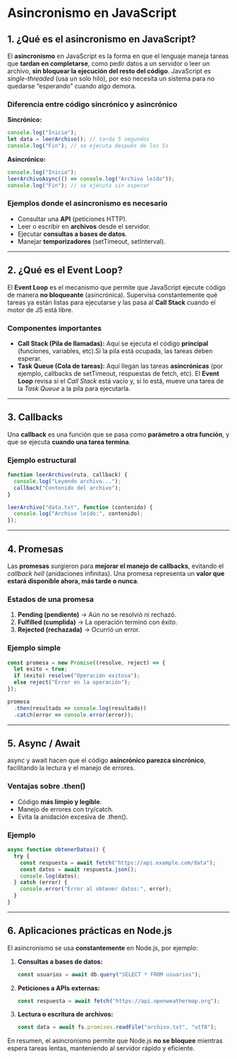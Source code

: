 # Asincronismo en JavaScript

## 1. ¿Qué es el asincronismo en JavaScript?

El **asincronismo** en JavaScript es la forma en que el lenguaje maneja tareas que **tardan en completarse**, como pedir datos a un servidor o leer un archivo, **sin bloquear la ejecución del resto del código**.
JavaScript es *single-threaded* (usa un solo hilo), por eso necesita un sistema para no quedarse “esperando” cuando algo demora.

### Diferencia entre código sincrónico y asincrónico

**Sincrónico:**

```js
console.log("Inicio");
let data = leerArchivo(); // tarda 5 segundos
console.log("Fin"); // se ejecuta después de los 5s
```

**Asincrónico:**

```js
console.log("Inicio");
leerArchivoAsync(() => console.log("Archivo leído"));
console.log("Fin"); // se ejecuta sin esperar
```

### Ejemplos donde el asincronismo es necesario

- Consultar una **API** (peticiones HTTP).
- Leer o escribir en **archivos** desde el servidor.
- Ejecutar **consultas a bases de datos**.
- Manejar **temporizadores** (setTimeout, setInterval).

---

## 2. ¿Qué es el Event Loop?

El **Event Loop** es el mecanismo que permite que JavaScript ejecute código de manera **no bloqueante** (asincrónica).
Supervisa constantemente qué tareas ya están listas para ejecutarse y las pasa al **Call Stack** cuando el motor de JS está libre.

### Componentes importantes

- **Call Stack (Pila de llamadas):**
  Aquí se ejecuta el código **principal** (funciones, variables, etc).Si la pila está ocupada, las tareas deben esperar.
- **Task Queue (Cola de tareas):**
  Aquí llegan las tareas **asincrónicas** (por ejemplo, callbacks de setTimeout, respuestas de fetch, etc).
  El **Event Loop** revisa si el *Call Stack* está vacío y, si lo está, mueve una tarea de la *Task Queue* a la pila para ejecutarla.

---

## 3. Callbacks

Una **callback** es una función que se pasa como **parámetro a otra función**, y que se ejecuta **cuando una tarea termina**.

### Ejemplo estructural

```js
function leerArchivo(ruta, callback) {
  console.log("Leyendo archivo...");
  callback("Contenido del archivo");
}

leerArchivo("data.txt", function (contenido) {
  console.log("Archivo leído:", contenido);
});
```

---

## 4. Promesas

Las **promesas** surgieron para **mejorar el manejo de callbacks**, evitando el *callback hell* (anidaciones infinitas).
Una promesa representa un **valor que estará disponible ahora, más tarde o nunca**.

### Estados de una promesa

1. **Pending (pendiente)** → Aún no se resolvió ni rechazó.
2. **Fulfilled (cumplida)** → La operación terminó con éxito.
3. **Rejected (rechazada)** → Ocurrió un error.

### Ejemplo simple

```js
const promesa = new Promise((resolve, reject) => {
  let exito = true;
  if (exito) resolve("Operación exitosa");
  else reject("Error en la operación");
});

promesa
  .then(resultado => console.log(resultado))
  .catch(error => console.error(error));
```

---

## 5. Async / Await

async y await hacen que el código **asincrónico parezca sincrónico**, facilitando la lectura y el manejo de errores.

### Ventajas sobre .then()

- Código **más limpio y legible**.
- Manejo de errores con try/catch.
- Evita la anidación excesiva de .then().

### Ejemplo

```js
async function obtenerDatos() {
  try {
    const respuesta = await fetch("https://api.example.com/data");
    const datos = await respuesta.json();
    console.log(datos);
  } catch (error) {
    console.error("Error al obtener datos:", error);
  }
}
```

---

## 6. Aplicaciones prácticas en Node.js

El asincronismo se usa **constantemente** en Node.js, por ejemplo:

1. **Consultas a bases de datos:**

   ```js
   const usuarios = await db.query("SELECT * FROM usuarios");
   ```
2. **Peticiones a APIs externas:**

   ```js
   const respuesta = await fetch("https://api.openweathermap.org");
   ```
3. **Lectura o escritura de archivos:**

   ```js
   const data = await fs.promises.readFile("archivo.txt", "utf8");
   ```

En resumen, el asincronismo permite que Node.js **no se bloquee** mientras espera tareas lentas, manteniendo al servidor rápido y eficiente.
